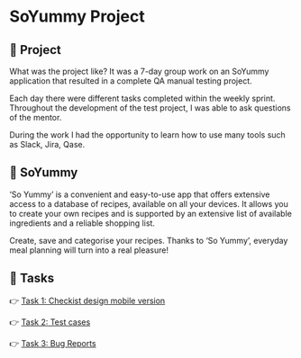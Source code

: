 # SoYummy Project


## 📲 <a name="About projects">Project</a>

<p>What was the project like? It was a 7-day group work on an SoYummy application that resulted in a complete QA manual testing project.</p>
<p>Each day there were different tasks completed within the weekly sprint. Throughout the development of the test project, I was able to ask questions of the mentor.</p> 
<p>During the work I had the opportunity to learn how to use many tools such as Slack, Jira, Qase.</p>


## 📝 <a name="About YUMMY">SoYummy</a>

<p>‘So Yummy’ is a convenient and easy-to-use app that offers extensive access to a database of recipes, available on all your devices. It allows you to create your own recipes and is supported by an extensive list of available ingredients and a reliable shopping list.</p> 

<p>Create, save and categorise your recipes. Thanks to ‘So Yummy’, everyday meal planning will turn into a real pleasure!</p>



## 🔧 <a name="Tasks">Tasks</a>

👉 [Task 1: Checkist design mobile version](https://docs.google.com/spreadsheets/d/1exngv6KbeBrJrw9ltkRgFoux1nFuRp9n1un_LrYW9A0/edit?usp=sharing)

👉 [Task 2: Test cases](https://github.com/MaciejSwietochowski/TestCases/blob/main/README.md)

👉 [Task 3: Bug Reports]()
